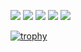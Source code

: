 ![](http://github-profile-summary-cards.vercel.app/api/cards/profile-details?username=yuta-2001&theme=algolia)
![](http://github-profile-summary-cards.vercel.app/api/cards/repos-per-language?username=yuta-2001&theme=algolia)
![](http://github-profile-summary-cards.vercel.app/api/cards/most-commit-language?username=yuta-2001&theme=algolia)
![](http://github-profile-summary-cards.vercel.app/api/cards/stats?username=yuta-2001&theme=algolia)
![](http://github-profile-summary-cards.vercel.app/api/cards/productive-time?username=yuta-2001&theme=algolia&utcOffset=8)

[![trophy](https://github-profile-trophy.vercel.app/?username=yuta-2001&theme=onedark&column=7)](https://github.com/ryo-ma/github-profile-trophy)

<!--
**yuta-2001/yuta-2001** is a ✨ _special_ ✨ repository because its `README.md` (this file) appears on your GitHub profile.

Here are some ideas to get you started:

- 🔭 I’m currently working on ...
- 🌱 I’m currently learning ...
- 👯 I’m looking to collaborate on ...
- 🤔 I’m looking for help with ...
- 💬 Ask me about ...
- 📫 How to reach me: ...
- 😄 Pronouns: ...
- ⚡ Fun fact: ...
-->
